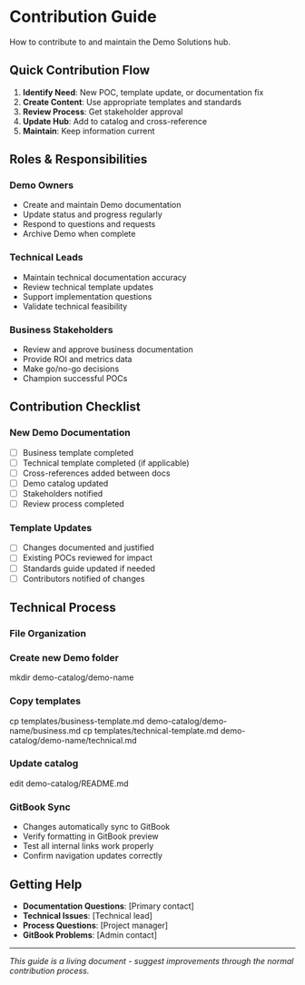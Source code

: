 # Contribution Guide

How to contribute to and maintain the Demo Solutions hub.

## Quick Contribution Flow

1. **Identify Need**: New POC, template update, or documentation fix
2. **Create Content**: Use appropriate templates and standards
3. **Review Process**: Get stakeholder approval
4. **Update Hub**: Add to catalog and cross-reference
5. **Maintain**: Keep information current

## Roles & Responsibilities

### **Demo Owners**
- Create and maintain Demo documentation
- Update status and progress regularly
- Respond to questions and requests
- Archive Demo when complete

### **Technical Leads**
- Maintain technical documentation accuracy
- Review technical template updates
- Support implementation questions
- Validate technical feasibility

### **Business Stakeholders**
- Review and approve business documentation
- Provide ROI and metrics data
- Make go/no-go decisions
- Champion successful POCs

## Contribution Checklist

### **New Demo Documentation**
- [ ] Business template completed
- [ ] Technical template completed (if applicable)
- [ ] Cross-references added between docs
- [ ] Demo catalog updated
- [ ] Stakeholders notified
- [ ] Review process completed

### **Template Updates**
- [ ] Changes documented and justified
- [ ] Existing POCs reviewed for impact
- [ ] Standards guide updated if needed
- [ ] Contributors notified of changes

## Technical Process

### **File Organization**

### Create new Demo folder
mkdir demo-catalog/demo-name
### Copy templates
cp templates/business-template.md demo-catalog/demo-name/business.md cp templates/technical-template.md demo-catalog/demo-name/technical.md
### Update catalog
edit demo-catalog/README.md


### **GitBook Sync**
- Changes automatically sync to GitBook
- Verify formatting in GitBook preview
- Test all internal links work properly
- Confirm navigation updates correctly

## Getting Help

- **Documentation Questions**: [Primary contact]
- **Technical Issues**: [Technical lead]
- **Process Questions**: [Project manager]
- **GitBook Problems**: [Admin contact]

---
*This guide is a living document - suggest improvements through the normal contribution process.*
